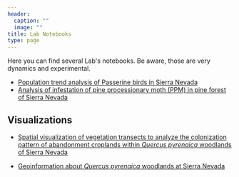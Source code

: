 ```yaml
---
header:
  caption: ""
  image: ""
title: Lab Notebooks
type: page
---
```


Here you can find several Lab's notebooks. Be aware, those are very dynamics and experimental. 

- [Population trend analysis of Passerine birds in Sierra Nevada](https://ajpelu.github.io/booksn_dispersantes/)
- [Analysis of infestation of pine processionary moth (PPM) in pine forest of Sierra Nevada](https://ajpelu.github.io/booksn_ppm/)

## Visualizations 

- [Spatial visualization of vegetation transects to analyze the colonization pattern of abandonment croplands within *Quercus pyrenaica* woodlands of Sierra Nevada](https://ajpelu.github.io/qpyr_sp_coloniza/) 

- [Geoinformation about *Quercus pyrenaica* woodlands at Sierra Nevada](https://ajpelu.github.io/qpyr_historic)